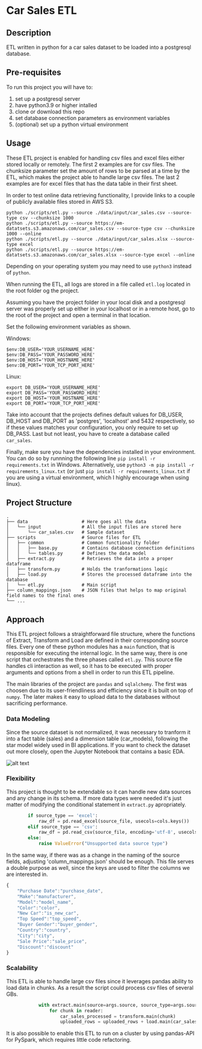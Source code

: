 # Car Sales ETL
## Description
ETL written in python for a car sales dataset to be loaded into a postgresql database.

## Pre-requisites
To run this project you will have to:
1. set up a postgresql server
2. have python3.9 or higher intalled
3. clone or download this repo
4. set database connection parameters as environment variables
5. (optional) set up a python virtual environment

## Usage

These ETL project is enabled for handling csv files and excel files either stored locally or remotely. The first 2 examples are for csv files. The chunksize parameter set the amount of rows to be parsed at a time by the ETL, which makes the project able to handle large csv files. The last 2 examples are for excel files that has the data table in their first sheet.

In order to test online data retrieving functionality, I provide links to a couple of publicly available files stored in AWS S3.

```
python ./scripts/etl.py --source ./data/input/car_sales.csv --source-type csv --chunksize 1000
python ./scripts/etl.py --source https://em-datatsets.s3.amazonaws.com/car_sales.csv --source-type csv --chunksize 1000 --online
python ./scripts/etl.py --source ./data/input/car_sales.xlsx --source-type excel
python ./scripts/etl.py --source https://em-datatsets.s3.amazonaws.com/car_sales.xlsx --source-type excel --online
```
Depending on your operating system you may need to use `python3` instead of `python`.

When running the ETL, all logs are stored in a file called `etl.log` located in the root folder og the project.

Assuming you have the project folder in your local disk and a postgresql server was properly set up either in your localhost or in a remote host, go to the root of the project and open a terminal in that location.

Set the following environment variables as shown.

Windows:

````
$env:DB_USER='YOUR_USERNAME_HERE'
$env:DB_PASS='YOUR_PASSWORD_HERE'
$env:DB_HOST='YOUR_HOSTNAME_HERE'
$env:DB_PORT='YOUR_TCP_PORT_HERE'
````

Linux:

````
export DB_USER='YOUR_USERNAME_HERE'
export DB_PASS='YOUR_PASSWORD_HERE'
export DB_HOST='YOUR_HOSTNAME_HERE'
export DB_PORT='YOUR_TCP_PORT_HERE'
````

Take into account that the projects defines default values for DB_USER, DB_HOST and DB_PORT as 'postgres', 'localhost' and 5432 respectively, so if these values matches your configuration, you only require to set up DB_PASS. Last but not least, you have to create a database called `car_sales`.

Finally, make sure you have the dependencies installed in your environment. You can do so by runnning the following line `pip install -r requirements.txt` in Windows. Alternatively, use `python3 -m pip install -r requirements_linux.txt` (or just `pip install -r requirements_linux.txt` if you are using a virtual environment, which I highly encourage when using linux).


## Project Structure

    .
    ├── data                    # Here goes all the data
    │   └── input               # All the input files are stored here
    │       └── car_sales.csv   # Sample dataset
    ├── scripts                 # Source files for ETL
    │   ├── common              # Common functionality folder
    │   │   ├── base.py         # Contains database connection definitions
    │   │   └── tables.py       # Defines the data model
    │   ├── extract.py          # Retrieves the data into a proper dataframe
    │   ├── transform.py        # Holds the tranformations logic
    │   ├── load.py             # Stores the processed dataframe into the database
    │   └── etl.py              # Main script
    ├── column_mappings.json    # JSON files that helps to map original field names to the final ones
    └── ...

## Approach

This ETL project follows a straightforward file structure, where the functions of Extract, Transform and Load are defined in their corresponding source files. Every one of these python modules has a `main` function, that is responsible for executing the internal logic. In the same way, there is one script that orchestrates the three phases called `etl.py`. This source file handles cli interaction as well, so it has to be executed with proper arguments and options from a shell in order to run this ETL pipeline.

The main libraries of the project are `pandas` and `sqlalchemy`. The first was choosen due to its user-friendliness and efficiency since it is built on top of `numpy`. The later makes it easy to upload data to the databases without sacrificing performance.

### Data Modeling

Since the source dataset is not normalized, it was necessary to tranform it into a fact table (sales) and a dimension table (car_models), following the star model widely used in BI applications. If you want to check the dataset out more closely, open the Jupyter Notebook that contains a basic EDA.

![alt text](https://em-datatsets.s3.amazonaws.com/Screenshot_3.png)

### Flexibility
This project is thought to be extendable so it can handle new data sources and any change in its schema. If more data types were needed it's just matter of modifying the conditional statement in `extract.py` apropriately.

```python
        if source_type == 'excel':
            raw_df = pd.read_excel(source_file, usecols=cols.keys())
        elif source_type == 'csv':
            raw_df = pd.read_csv(source_file, encoding='utf-8', usecols=cols.keys(), chunksize=chunksize, on_bad_lines='skip')
        else:
            raise ValueError("Unsupported data source type")
```
In the same way, if there was as a change in the naming of the source fields, adjusting 'column_mappings.json' should be enough. This file serves a double purpose as well, since the keys are used to filter the columns we are interested in.
```js
{
    "Purchase Date":"purchase_date",
    "Make":"manufacturer",
    "Model":"model_name",
    "Color":"color",
    "New Car":"is_new_car",
    "Top Speed":"top_speed",
    "Buyer Gender":"buyer_gender",
    "Country":"country",
    "City":"city",
    "Sale Price":"sale_price",
    "Discount":"discount"
}
```

### Scalability

This ETL is able to handle large csv files since it leverages pandas ability to load data in chunks. As a result the script could process csv files of several GBs.
```python
            with extract.main(source=args.source, source_type=args.source_type, online=is_online, chunksize=1000) as reader:
                for chunk in reader:
                    car_sales_processed = transform.main(chunk)
                    uploaded_rows = uploaded_rows + load.main(car_sales_processed)
```
It is also possible to enable this ETL to run on a cluster by using pandas-API for PySpark, which requires little code refactoring.
